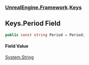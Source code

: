 ### [UnrealEngine.Framework](./UnrealEngine-Framework.md 'UnrealEngine.Framework').[Keys](./Keys.md 'UnrealEngine.Framework.Keys')
## Keys.Period Field
  
```csharp
public const string Period = Period;
```
#### Field Value
[System.String](https://docs.microsoft.com/en-us/dotnet/api/System.String 'System.String')  
